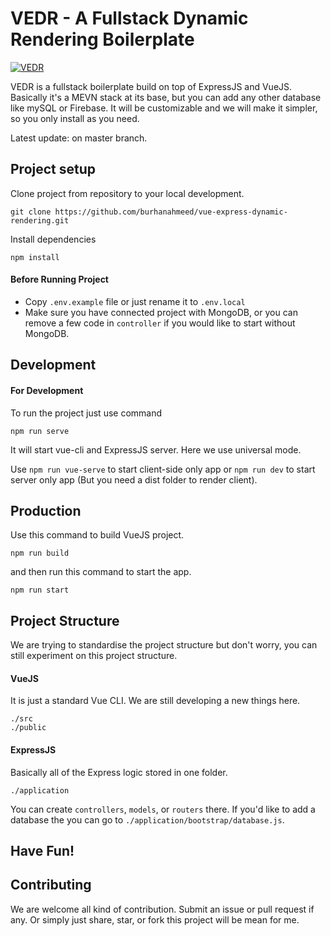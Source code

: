 
# VEDR - A Fullstack Dynamic Rendering Boilerplate
[![VEDR](https://i.ibb.co/Kz5fczV/Yellow-Apps-and-Technology-Business-Advertising-Website.jpg)](.)

VEDR is a fullstack boilerplate build on top of ExpressJS and VueJS. Basically it's a MEVN stack at its base, but you can add any other database like mySQL or Firebase. It will be customizable and we will make it simpler, so you only install as you need.


Latest update: on master branch.

## Project setup
Clone project from repository to your local development.
```
git clone https://github.com/burhanahmeed/vue-express-dynamic-rendering.git
```
Install dependencies
```
npm install
```
#### Before Running Project
- Copy `.env.example` file or just rename it to `.env.local`
- Make sure you have connected project with MongoDB, or you can remove a few code in `controller` if you would like to start without MongoDB.

## Development 
#### For Development
To run the project just use command
```
npm run serve
```
It will start vue-cli and ExpressJS server. Here we use universal mode.

Use `npm run vue-serve` to start client-side only app or `npm run dev` to start server only app (But you need a dist folder to render client).

## Production
Use this command to build VueJS project.
```
npm run build
```
and then run this command to start the app.
```
npm run start
```

## Project Structure
We are trying to standardise the project structure but don't worry, you can still experiment on this project structure.

#### VueJS
It is just a standard Vue CLI. We are still developing a new things here.
```
./src
./public
```

#### ExpressJS
Basically all of the Express logic stored in one folder.
```
./application
```
You can create `controllers`, `models`, or `routers` there. If you'd like to add a database the you can go to `./application/bootstrap/database.js`.

## __Have Fun!__

## Contributing
We are welcome all kind of contribution. Submit an issue or pull request if any. Or simply just share, star, or fork this project will be mean for me.
